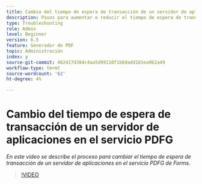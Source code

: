 ```yaml
---
title: Cambio del tiempo de espera de transacción de un servidor de aplicaciones en el servicio PDFG
description: Pasos para aumentar o reducir el tiempo de espera de transacción de un servidor de aplicaciones para PDF Generator
type: Troubleshooting
role: Admin
level: Beginner
version: 6.5
feature: Generador de PDF
topic: Administración
index: y
source-git-commit: 462417d384c4aa5d99110f1b8dadd165ea9b2a49
workflow-type: tm+mt
source-wordcount: '62'
ht-degree: 4%

---
```



# Cambio del tiempo de espera de transacción de un servidor de aplicaciones en el servicio PDFG

*En este vídeo se describe el proceso para cambiar el tiempo de espera de transacción de un servidor de aplicaciones en el servicio PDFG de Forms.*

>[!VIDEO](https://video.tv.adobe.com/v/335555?quality=9&learn=on)
